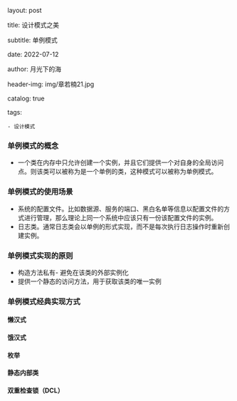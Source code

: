layout:     post

title:       设计模式之美

subtitle:   单例模式

date:       2022-07-12

author:     月光下的海

header-img: img/章若楠21.jpg

catalog: true

tags:

    - 设计模式
### 单例模式的概念

- 一个类在内存中只允许创建一个实例，并且它们提供一个对自身的全局访问点。则该类可以被称为是一个单例的类，这种模式可以被称为单例模式。

### 单例模式的使用场景

- 系统的配置文件。比如数据源、服务的端口、黑白名单等信息以配置文件的方式进行管理，那么理论上同一个系统中应该只有一份该配置文件的实例。
- 日志类。通常日志类会以单例的形式实现，而不是每次执行日志操作时重新创建实例。

### 单例模式实现的原则

- 构造方法私有- 避免在该类的外部实例化
- 提供一个静态的访问方法，用于获取该类的唯一实例

### 单例模式经典实现方式

#### 懒汉式

#### 饿汉式

#### 枚举

#### 静态内部类

#### 双重检查锁（DCL）